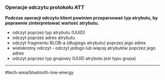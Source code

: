 ### Operacje odczytu protokołu ATT
**Podczas operacji odczytu klient powinien przeparsować typ atrybutu, by poprawnie zinterpretować wartość atrybutu.**

- odczyt poprzez typ atrybutu (UUID)
- odczyt poprzez adres atrybutu
- odczyt fragmentu BLOB-a (długiego atrybutu) poprzez jego adres 
- wielokrotny odczyt - odczyt jedngo lub więcej atrybutów poprzez jego adres
- odczyt poprzez typ grupowy (UUID atrybutu jest typu grupa)
---
#tech-area/bluetooth-low-energy 
